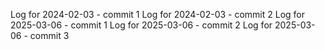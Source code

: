 Log for 2024-02-03 - commit 1
Log for 2024-02-03 - commit 2
Log for 2025-03-06 - commit 1
Log for 2025-03-06 - commit 2
Log for 2025-03-06 - commit 3
